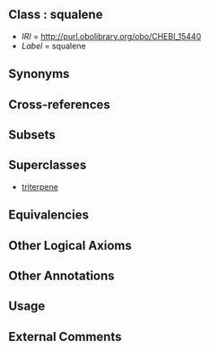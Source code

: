 
## Class : squalene

 * *IRI* = http://purl.obolibrary.org/obo/CHEBI_15440
 * *Label* = squalene

## Synonyms


## Cross-references


## Subsets


## Superclasses

 * [triterpene](../../CHEBI/91/CHEBI_35191.md)

## Equivalencies


## Other Logical Axioms


## Other Annotations


## Usage


## External Comments

